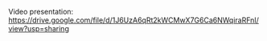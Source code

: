 Video presentation:
https://drive.google.com/file/d/1J6UzA6qRt2kWCMwX7G6Ca6NWqiraRFnI/view?usp=sharing
